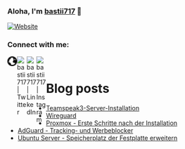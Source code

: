 ### Aloha, I'm [bastii717](https://bastii717.dev) 👋

[![Website](https://img.shields.io/website?label=bastii717.dev&style=for-the-badge&url=https%3A%2F%2Fbastii717.dev)](https://bastii717.dev)

### Connect with me:

[<img align="left" alt="bastii717.dev" width="22px" src="https://raw.githubusercontent.com/iconic/open-iconic/master/svg/globe.svg" />](https://bastii717.dev)
[<img align="left" alt="bastii717 | Twitter" width="22px" src="https://cdn.jsdelivr.net/npm/simple-icons@v3/icons/twitter.svg" />](https://b717.click/twitter)
[<img align="left" alt="bastii717 | LinkedIn" width="22px" src="https://cdn.jsdelivr.net/npm/simple-icons@v3/icons/linkedin.svg" />](https://b717.click/linkedin)
[<img align="left" alt="bastii717 | Instagram" width="22px" src="https://cdn.jsdelivr.net/npm/simple-icons@v3/icons/instagram.svg" />](https://b717.click/instagram)

<br />

# Blog posts
<!-- BLOG-POST-LIST:START -->
- [Teamspeak3-Server-Installation](https://blog.bastii717.dev/teamspeak3-server-installation/)
- [Wireguard](https://blog.bastii717.dev/wireguard/)
- [Proxmox - Erste Schritte nach der Installation](https://blog.bastii717.dev/proxmox-erste-schritte-nach-der-installation/)
- [AdGuard - Tracking- und Werbeblocker](https://blog.bastii717.dev/adguard-tracking-und-werbeblocker/)
- [Ubuntu Server - Speicherplatz der Festplatte erweitern](https://blog.bastii717.dev/speicherplatz-der-festplatte-erweitern/)
<!-- BLOG-POST-LIST:END -->

